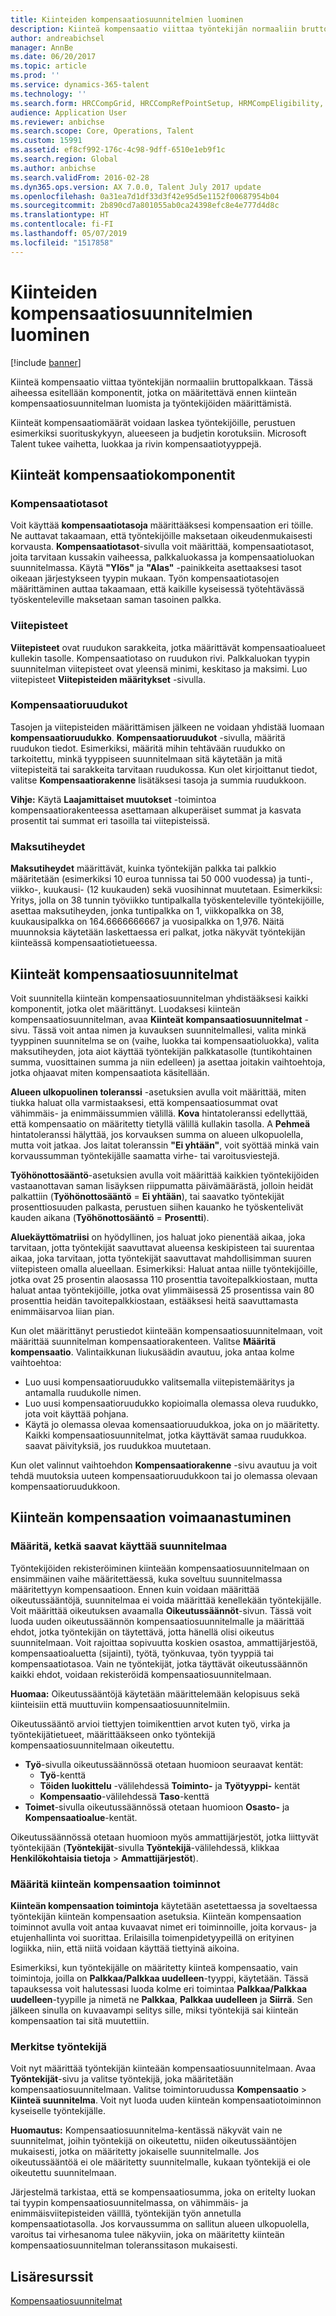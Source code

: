 ```yaml
---
title: Kiinteiden kompensaatiosuunnitelmien luominen
description: Kiinteä kompensaatio viittaa työntekijän normaaliin bruttopalkkaan. Tässä artikkelissa esitellään komponentit, jotka on määritettävä ennen kiinteän kompensaatiosuunnitelman luomista ja työntekijöiden määrittämistä.
author: andreabichsel
manager: AnnBe
ms.date: 06/20/2017
ms.topic: article
ms.prod: ''
ms.service: dynamics-365-talent
ms.technology: ''
ms.search.form: HRCCompGrid, HRCCompRefPointSetup, HRMCompEligibility, HRMCompEvent, HRMFixedCompPlanTable
audience: Application User
ms.reviewer: anbichse
ms.search.scope: Core, Operations, Talent
ms.custom: 15991
ms.assetid: ef8cf992-176c-4c98-9dff-6510e1eb9f1c
ms.search.region: Global
ms.author: anbichse
ms.search.validFrom: 2016-02-28
ms.dyn365.ops.version: AX 7.0.0, Talent July 2017 update
ms.openlocfilehash: 0a31ea7d1df33d3f42e95d5e1152f00687954b04
ms.sourcegitcommit: 2b890cd7a801055ab0ca24398efc8e4e777d4d8c
ms.translationtype: HT
ms.contentlocale: fi-FI
ms.lasthandoff: 05/07/2019
ms.locfileid: "1517858"
---
```

# <a name="create-fixed-compensation-plans"></a>Kiinteiden kompensaatiosuunnitelmien luominen

[!include [banner](includes/banner.md)]

Kiinteä kompensaatio viittaa työntekijän normaaliin bruttopalkkaan. Tässä aiheessa esitellään komponentit, jotka on määritettävä ennen kiinteän kompensaatiosuunnitelman luomista ja työntekijöiden määrittämistä.

Kiinteät kompensaatiomäärät voidaan laskea työntekijöille, perustuen esimerkiksi suorituskykyyn, alueeseen ja budjetin korotuksiin. Microsoft Talent tukee vaihetta, luokkaa ja rivin kompensaatiotyyppejä.

## <a name="fixed-compensation-components"></a>Kiinteät kompensaatiokomponentit
### <a name="compensation-levels"></a>Kompensaatiotasot

Voit käyttää **kompensaatiotasoja** määrittääksesi kompensaation eri töille. Ne auttavat takaamaan, että työntekijöille maksetaan oikeudenmukaisesti korvausta.  **Kompensaatiotasot**-sivulla voit määrittää, kompensaatiotasot, joita tarvitaan kussakin vaiheessa, palkkaluokassa ja kompensaatioluokan suunnitelmassa. Käytä **"Ylös"** ja **"Alas"** -painikkeita asettaaksesi tasot oikeaan järjestykseen tyypin mukaan. Työn kompensaatiotasojen määrittäminen auttaa takaamaan, että kaikille kyseisessä työtehtävässä työskenteleville maksetaan saman tasoinen palkka.

### <a name="reference-points"></a>Viitepisteet

**Viitepisteet** ovat ruudukon sarakkeita, jotka määrittävät kompensaatioalueet kullekin tasolle. Kompensaatiotaso on ruudukon rivi. Palkkaluokan tyypin suunnitelman viitepisteet ovat yleensä minimi, keskitaso ja maksimi. Luo viitepisteet **Viitepisteiden määritykset** -sivulla.

### <a name="compensation-grids"></a>Kompensaatioruudukot

Tasojen ja viitepisteiden määrittämisen jälkeen ne voidaan yhdistää luomaan **kompensaatioruudukko**. **Kompensaatioruudukot** -sivulla, määritä ruudukon tiedot. Esimerkiksi, määritä mihin tehtävään ruudukko on tarkoitettu, minkä tyyppiseen suunnitelmaan sitä käytetään ja mitä viitepisteitä tai sarakkeita tarvitaan ruudukossa. Kun olet kirjoittanut tiedot, valitse **Kompensaatiorakenne** lisätäksesi tasoja ja summia ruudukkoon. 

**Vihje:** Käytä **Laajamittaiset muutokset** -toimintoa kompensaatiorakenteessa asettamaan alkuperäiset summat ja kasvata prosentit tai summat eri tasoilla tai viitepisteissä.

### <a name="pay-frequencies"></a>Maksutiheydet

**Maksutiheydet** määrittävät, kuinka työntekijän palkka tai palkkio määritetään (esimerkiksi 10 euroa tunnissa tai 50 000 vuodessa) ja tunti-, viikko-, kuukausi- (12 kuukauden) sekä vuosihinnat muutetaan. Esimerkiksi: Yritys, jolla on 38 tunnin työviikko tuntipalkalla työskenteleville työntekijöille, asettaa maksutiheyden, jonka tuntipalkka on 1, viikkopalkka on 38, kuukausipalkka on 164.6666666667 ja vuosipalkka on 1,976. Näitä muunnoksia käytetään laskettaessa eri palkat, jotka näkyvät työntekijän kiinteässä kompensaatiotietueessa.

## <a name="fixed-compensation-plans"></a>Kiinteät kompensaatiosuunnitelmat
Voit suunnitella kiinteän kompensaatiosuunnitelman yhdistääksesi kaikki komponentit, jotka olet määrittänyt. Luodaksesi kiinteän kompensaatiosuunnitelman, avaa **Kiinteät kompansaatiosuunnitelmat** -sivu. Tässä voit antaa nimen ja kuvauksen suunnitelmallesi, valita minkä tyyppinen suunnitelma se on (vaihe, luokka tai kompensaatioluokka), valita maksutiheyden, jota aiot käyttää työntekijän palkkatasolle (tuntikohtainen summa, vuosittainen summa ja niin edelleen) ja asettaa joitakin vaihtoehtoja, jotka ohjaavat miten kompensaatiota käsitellään. 

**Alueen ulkopuolinen toleranssi** -asetuksien avulla voit määrittää, miten tiukka haluat olla varmistaaksesi, että kompensaatiosummat ovat vähimmäis- ja enimmäissummien välillä. **Kova** hintatoleranssi edellyttää, että kompensaatio on määritetty tietyllä välillä kullakin tasolla. A **Pehmeä** hintatoleranssi hälyttää, jos korvauksen summa on alueen ulkopuolella, mutta voit jatkaa. Jos laitat toleranssin **"Ei yhtään"**, voit syöttää minkä vain korvaussumman työntekijälle saamatta virhe- tai varoitusviestejä. 

**Työhönottosääntö**-asetuksien avulla voit määrittää kaikkien työntekijöiden vastaanottavan saman lisäyksen riippumatta päivämäärästä, jolloin heidät palkattiin (**Työhönottosääntö**  =  **Ei yhtään**), tai saavatko työntekijät prosenttiosuuden palkasta, perustuen siihen kauanko he työskentelivät kauden aikana (**Työhönottosääntö**  =  **Prosentti**). 

**Aluekäyttömatriisi** on hyödyllinen, jos haluat joko pienentää aikaa, joka tarvitaan, jotta työntekijät saavuttavat alueensa keskipisteen tai suurentaa aikaa, joka tarvitaan, jotta työntekijät saavuttavat mahdollisimman suuren viitepisteen omalla alueellaan. Esimerkiksi: Haluat antaa niille työntekijöille, jotka ovat 25 prosentin alaosassa 110 prosenttia tavoitepalkkiostaan, mutta haluat antaa työntekijöille, jotka ovat ylimmäisessä 25 prosentissa vain 80 prosenttia heidän tavoitepalkkiostaan, estääksesi heitä saavuttamasta enimmäisarvoa liian pian. 

Kun olet määrittänyt perustiedot kiinteään kompensaatiosuunnitelmaan, voit määrittää suunnitelman kompensaatiorakenteen. Valitse **Määritä kompensaatio**. Valintaikkunan liukusäädin avautuu, joka antaa kolme vaihtoehtoa:

-   Luo uusi kompensaatioruudukko valitsemalla viitepistemääritys ja antamalla ruudukolle nimen.
-   Luo uusi kompensaatioruudukko kopioimalla olemassa oleva ruudukko, jota voit käyttää pohjana.
-   Käytä jo olemassa olevaa komensaatioruudukkoa, joka on jo määritetty. Kaikki kompensaatiosuunnitelmat, jotka käyttävät samaa ruudukkoa. saavat päivityksiä, jos ruudukkoa muutetaan.

Kun olet valinnut vaihtoehdon **Kompensaatiorakenne** -sivu avautuu ja voit tehdä muutoksia uuteen kompensaatioruudukkoon tai jo olemassa olevaan kompensaatioruudukkoon.

## <a name="fixed-compensation-enrollment"></a>Kiinteän kompensaation voimaanastuminen
### <a name="determine-who-is-eligible-for-the-plan"></a>Määritä, ketkä saavat käyttää suunnitelmaa

Työntekijöiden rekisteröiminen kiinteään kompensaatiosuunnitelmaan on ensimmäinen vaihe määritettäessä, kuka soveltuu suunnitelmassa määritettyyn kompensaatioon. Ennen kuin voidaan määrittää oikeutussääntöjä, suunnitelmaa ei voida määrittää kenellekään työntekijälle. Voit määrittää oikeutuksen avaamalla **Oikeutussäännöt**-sivun. Tässä voit luoda uuden oikeutussäännön kompensaatiosuunnitelmalle ja määrittää ehdot, jotka työntekijän on täytettävä, jotta hänellä olisi oikeutus suunnitelmaan. Voit rajoittaa sopivuutta koskien osastoa, ammattijärjestöä, kompensaatioaluetta (sijainti), työtä, työnkuvaa, työn tyyppiä tai kompensaatiotasoa. Vain ne työntekijät, jotka täyttävät oikeutussäännön kaikki ehdot, voidaan rekisteröidä kompensaatiosuunnitelmaan. 

**Huomaa:** Oikeutussääntöjä käytetään määrittelemään kelopisuus sekä kiinteisiin että muuttuviin kompensaatiosuunnitelmiin. 

Oikeutussääntö arvioi tiettyjen toimikenttien arvot kuten työ, virka ja työntekijätietueet, määrittääkseen onko työntekijä kompensaatiosuunnitelmaan oikeutettu.

-   **Työ**-sivulla oikeutussäännössä otetaan huomioon seuraavat kentät:
    -   **Työ**-kenttä
    -   **Töiden luokittelu** -välilehdessä **Toiminto-** ja **Työtyyppi-** kentät
    -   **Kompensaatio**-välilehdessä **Taso**-kenttä
-   **Toimet**-sivulla oikeutussäännössä otetaan huomioon **Osasto-** ja **Kompensaatioalue**-kentät.

Oikeutussäännössä otetaan huomioon myös ammattijärjestöt, jotka liittyvät työntekijään (**Työntekijät**-sivulla **Työntekijä**-välilehdessä, klikkaa **Henkilökohtaisia tietoja** &gt; **Ammattijärjestöt**).

### <a name="define-fixed-compensation-actions"></a>Määritä kiinteän kompensaation toiminnot

**Kiinteän kompensaation toimintoja** käytetään asetettaessa ja soveltaessa työntekijän kiinteän kompensaation asetuksia. Kiinteän kompensaation toiminnot avulla voit antaa kuvaavat nimet eri toiminnoille, joita korvaus- ja etujenhallinta voi suorittaa. Erilaisilla toimenpidetyypeillä on erityinen logiikka, niin, että niitä voidaan käyttää tiettyinä aikoina. 

Esimerkiksi, kun työntekijälle on määritetty kiinteä kompensaatio, vain toimintoja, joilla on **Palkkaa/Palkkaa uudelleen**-tyyppi, käytetään. Tässä tapauksessa voit halutessasi luoda kolme eri toimintaa **Palkkaa/Palkkaa uudelleen**-tyypille ja nimetä ne **Palkkaa**, **Palkkaa uudelleen** ja **Siirrä**. Sen jälkeen sinulla on kuvaavampi selitys sille, miksi työntekijä sai kiinteän kompensaation tai sitä muutettiin.

### <a name="enroll-the-employee"></a>Merkitse työntekijä

Voit nyt määrittää työntekijän kiinteään kompensaatiosuunnitelmaan. Avaa **Työntekijät**-sivu ja valitse työntekijä, joka määritetään kompensaatiosuunnitelmaan. Valitse toimintoruudussa **Kompensaatio** &gt; **Kiinteä suunnitelma**. Voit nyt luoda uuden kiinteän kompensaatiotoiminnon kyseiselle työntekijälle. 

**Huomautus:** Kompensaatiosuunnitelma-kentässä näkyvät vain ne suunnitelmat, joihin työntekijä on oikeutettu, niiden oikeutussääntöjen mukaisesti, jotka on määritetty jokaiselle suunnitelmalle. Jos oikeutussääntöä ei ole määritetty suunnitelmalle, kukaan työntekijä ei ole oikeutettu suunnitelmaan. 

Järjestelmä tarkistaa, että se kompensaatiosumma, joka on eritelty luokan tai tyypin kompensaatiosuunnitelmassa, on vähimmäis- ja enimmäisviitepisteiden väilllä, työntekijän työn annetulla kompensaatiotasolla. Jos korvaussumma on sallitun alueen ulkopuolella, varoitus tai virhesanoma tulee näkyviin, joka on määritetty kiinteän kompensaatiosuunnitelman toleranssitason mukaisesti.

<a name="additional-resources"></a>Lisäresurssit
--------

[Kompensaatiosuunnitelmat](compensation-plans.md)



